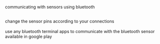 communicating with sensors using bluetooth

<br>change the sensor pins according to your connections</br>
<br>use any bluetooth terminal apps to communicate with the bluetooth sensor available in google play</br>
